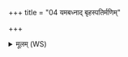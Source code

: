+++
title = "04 यमबध्नाद् बृहस्पतिर्मणिम्"

+++
<details><summary>मूलम् (WS)</summary>

यमबध्नाद् बृहस्पतिर्मणिं फालं घृतश्चुतमुग्रं खदिरमोजसे ।  
तं बिभ्रत् सविता मणिं तेनेदमजयत्स्वः  
  
सो अस्मै सुनृतां दुहे ।  
भूयो भूयः श्वः श्वस्तेन त्वं द्विषतो जहि ॥ ५ ॥
</details>